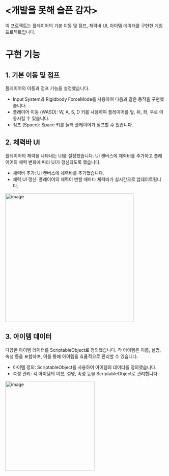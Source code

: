 # <개발을 못해 슬픈 감자>
이 프로젝트는 플레이어의 기본 이동 및 점프, 체력바 UI, 아이템 데이터를 구현한 게임 프로젝트입니다.


# 구현 기능

## 1. 기본 이동 및 점프
플레이어의 이동과 점프 기능을 설정했습니다.

- Input System과 Rigidbody ForceMode를 사용하여 다음과 같은 동작을 구현했습니다:
- 플레이어 이동 (WASD): W, A, S, D 키를 사용하여 플레이어를 앞, 뒤, 좌, 우로 이동시킬 수 있습니다.
- 점프 (Space): Space 키를 눌러 플레이어가 점프할 수 있습니다.




## 2. 체력바 UI
플레이어의 체력을 나타내는 UI를 설정했습니다.
UI 캔버스에 체력바를 추가하고 플레이어의 체력 변화에 따라 UI가 갱신되도록 했습니다.

- 체력바 추가: UI 캔버스에 체력바를 추가했습니다.
- 체력 UI 갱신: 플레이어의 체력이 변할 때마다 체력바가 실시간으로 업데이트됩니다.

<img width="403" alt="image" src="https://github.com/mwomwo1/Chapter03-2-3D/assets/167048411/6200f907-4891-4f6a-98c6-09c46478a9e7">





## 3. 아이템 데이터
다양한 아이템 데이터를 ScriptableObject로 정의했습니다.
각 아이템은 이름, 설명, 속성 등을 포함하며, 이를 통해 아이템을 효율적으로 관리할 수 있습니다.

- 아이템 정의: ScriptableObject를 사용하여 아이템의 데이터를 정의했습니다.
- 속성 관리: 각 아이템의 이름, 설명, 속성 등을 ScriptableObject로 관리합니다.

<img width="280" alt="image" src="https://github.com/mwomwo1/Chapter03-2-3D/assets/167048411/b57bff5a-2e29-4ebf-a088-d4a1871eeb4c">

